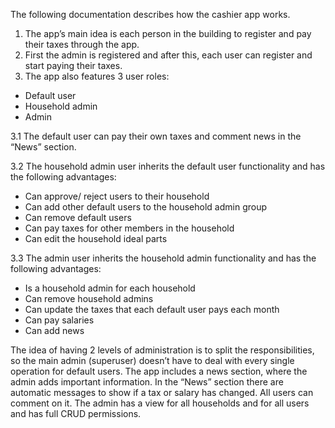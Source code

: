 The following documentation describes how the cashier app works.
1.	The app’s main idea is each person in the building to register and pay their taxes through the app.
2.	First the admin is registered and after this, each user can register and start paying their taxes.
3.	The app also features 3 user roles:
  -	Default user
  -	Household admin
  -	Admin

3.1 The default user can pay their own taxes and comment news in the “News” section.

3.2 The household admin user inherits the default user functionality and has the following advantages:
  - Can approve/ reject users to their household
  - Can add other default users to the household admin group
  - Can remove default users
  - Can pay taxes for other members in the household
  - Can edit the household ideal parts
  
3.3 The admin user inherits the household admin functionality and has the following advantages:
  - Is a household admin for each household
  - Can remove household admins
  - Can update the taxes that each default user pays each month
  - Can pay salaries
  - Can add news
 
The idea of having 2 levels of administration is to split the responsibilities, so the main admin (superuser) doesn’t have to deal with every single operation for default users.
The app includes a news section, where the admin adds important information. In the “News” section there are automatic messages to show if a tax or salary has changed. All users can comment on it.
The admin has a view for all households and for all users and has full CRUD permissions.
